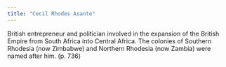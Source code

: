 ```yaml
---
title: "Cecil Rhodes Asante"
---
```

British entrepreneur and politician involved in the expansion of the British Empire from South Africa into Central Africa. The colonies of Southern Rhodesia (now Zimbabwe) and Northern Rhodesia (now Zambia) were named after him. (p. 736)


